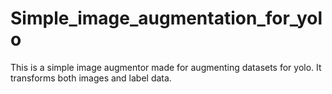 # Simple_image_augmentation_for_yolo
This is a simple image augmentor made for augmenting datasets for yolo. It transforms both images and label data.